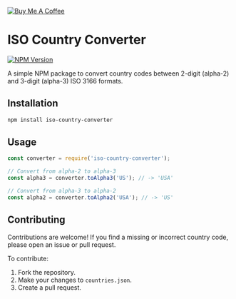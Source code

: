 [![Buy Me A Coffee](https://img.shields.io/badge/Buy%20Me%20A%20Coffee-ffdd00?style=for-the-badge&logo=buy-me-a-coffee&logoColor=black)](https://coff.ee/devwitherik)

# ISO Country Converter

[![NPM Version](https://img.shields.io/npm/v/iso-country-converter.svg)](https://www.npmjs.com/package/iso-country-converter)

A simple NPM package to convert country codes between 2-digit (alpha-2) and 3-digit (alpha-3) ISO 3166 formats.

## Installation

```bash
npm install iso-country-converter
```

## Usage

```javascript
const converter = require('iso-country-converter');

// Convert from alpha-2 to alpha-3
const alpha3 = converter.toAlpha3('US'); // -> 'USA'

// Convert from alpha-3 to alpha-2
const alpha2 = converter.toAlpha2('USA'); // -> 'US'
```

## Contributing

Contributions are welcome! If you find a missing or incorrect country code, please open an issue or pull request.

To contribute:

1. Fork the repository.
2. Make your changes to `countries.json`.
3. Create a pull request.
